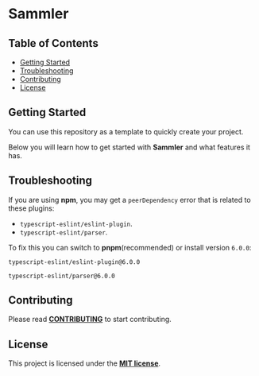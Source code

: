 # Sammler

## Table of Contents

-   [Getting Started](#getting-started)
-   [Troubleshooting](#troubleshooting)
-   [Contributing](#contributing)
-   [License](#license)

## Getting Started

You can use this repository as a template to quickly create your project.

Below you will learn how to get started with **Sammler**
and what features it has.

## Troubleshooting

If you are using **npm**, you may get a `peerDependency` error
that is related to these plugins:

-   `typescript-eslint/eslint-plugin`.
-   `typescript-eslint/parser`.

To fix this you can switch to **pnpm**(recommended) or install version `6.0.0`:

```shell
typescript-eslint/eslint-plugin@6.0.0
```

```shell
typescript-eslint/parser@6.0.0
```

## Contributing

Please read [**CONTRIBUTING**](https://github.com/archoleat/.github/blob/main/CONTRIBUTING.md)
to start contributing.

## License

This project is licensed under the [**MIT license**](LICENSE).
